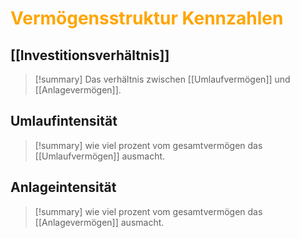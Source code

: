 # <font color="orange"> Vermögensstruktur Kennzahlen</font>

## [[Investitionsverhältnis]]
>[!summary]
>Das verhältnis zwischen [[Umlaufvermögen]] und [[Anlagevermögen]].
## Umlaufintensität
>[!summary]
>wie viel prozent vom gesamtvermögen das [[Umlaufvermögen]] ausmacht.
## Anlageintensität
>[!summary]
>wie viel prozent vom gesamtvermögen das [[Anlagevermögen]] ausmacht.


